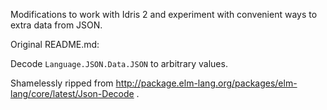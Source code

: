 Modifications to work with Idris 2 and experiment with convenient ways to extra data from JSON.

Original README.md:

Decode `Language.JSON.Data.JSON` to arbitrary values.

Shamelessly ripped from http://package.elm-lang.org/packages/elm-lang/core/latest/Json-Decode .
